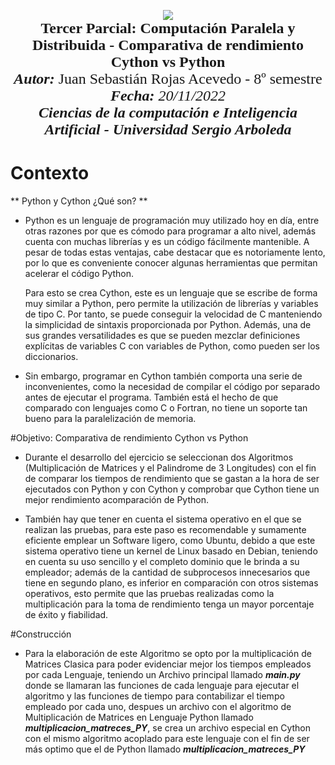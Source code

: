 <p align = center  
<br>
<img src="https://res-5.cloudinary.com/crunchbase-production/image/upload/c_lpad,h_256,w_256,f_auto,q_auto:eco/v1455514364/pim02bzqvgz0hibsra41.png" align="center"><br><FONT FACE="times new roman" SIZE=5>
<b>Tercer Parcial: Computación Paralela y Distribuida - Comparativa de rendimiento Cython vs Python</b>
<br>
<i><b>Autor:</b></i> Juan Sebastián Rojas Acevedo - 8º semestre
<br>
<i><b>Fecha: </b>20/11/2022
<br>
<b>Ciencias de la computación e Inteligencia Artificial - Universidad Sergio Arboleda</b></i>
<br>
</FONT>


# Contexto  
** Python y Cython ¿Qué son? **

* Python es un lenguaje de programación muy utilizado hoy en día, entre otras razones por que es cómodo para programar a alto nivel, además cuenta con muchas librerías y es un código fácilmente mantenible. A pesar de todas estas ventajas, cabe destacar que es notoriamente lento, por lo que es conveniente conocer algunas herramientas que permitan acelerar el código Python.

  Para esto se crea Cython, este es un lenguaje que se escribe de forma muy similar a Python, pero permite la utilización de librerías y variables de tipo C. Por tanto, se puede conseguir la velocidad de C manteniendo la simplicidad de sintaxis proporcionada por Python. Además, una de sus grandes versatilidades es que se pueden mezclar definiciones explícitas de variables C con variables de Python, como pueden ser los diccionarios.

* Sin embargo, programar en Cython también comporta una serie de inconvenientes, como la necesidad de compilar el código por separado antes de ejecutar el programa. También está el hecho de que comparado con lenguajes como C o Fortran, no tiene un soporte tan bueno para la paralelización de memoria.

#Objetivo: Comparativa  de rendimiento Cython vs Python

* Durante el desarrollo del ejercicio se seleccionan dos Algoritmos (Multiplicación de Matrices y el Palindrome de 3 Longitudes) con el fin de comparar los tiempos de rendimiento que se gastan a la hora de ser ejecutados con Python y con Cython y comprobar que Cython tiene un mejor rendimiento acomparación de Python.  

* También hay que tener en cuenta el sistema operativo en el que se realizan las pruebas, para este paso es recomendable y sumamente eficiente emplear un Software ligero, como Ubuntu, debido a que este sistema operativo tiene un kernel de Linux basado en Debian, teniendo en cuenta su uso sencillo y el completo dominio que le brinda a su empleador; además de la cantidad de subprocesos innecesarios que tiene en segundo plano, es inferior en comparación con otros sistemas operativos, esto permite que las pruebas realizadas como la multiplicación para la toma de rendimiento tenga un mayor porcentaje de éxito y fiabilidad.

#Construcción
* Para la elaboración de este Algoritmo se opto por la multiplicación de Matrices Clasica para poder evidenciar mejor los tiempos empleados por cada Lenguaje, teniendo un Archivo principal llamado ***main.py*** donde se llamaran las funciones de cada lenguaje para ejecutar el algoritmo y las funciones de tiempo para contabilizar el tiempo empleado por cada uno, despues un archivo con el algoritmo de Multiplicación de Matrices en Lenguaje Python llamado ***multiplicacion_matreces_PY***, se crea un archivo especial en Cython con el mismo algoritmo acoplado para este lenguaje con el fin de ser más optimo que el de Python llamado ***multiplicacion_matreces_PY***

</p>
